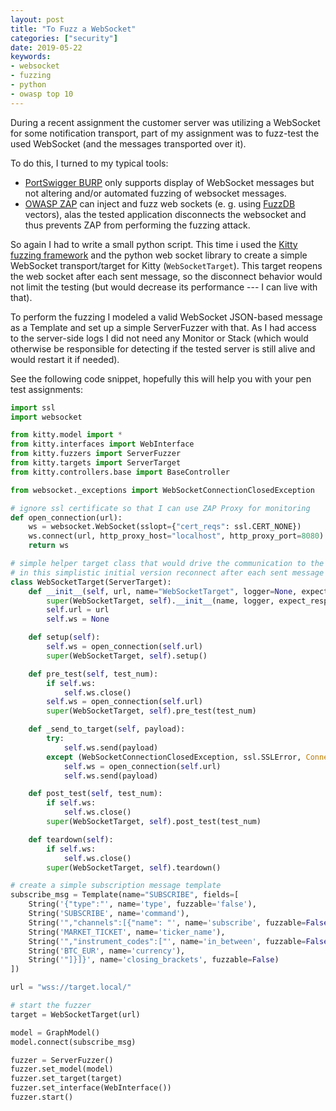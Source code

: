 ```yaml
---
layout: post
title: "To Fuzz a WebSocket"
categories: ["security"]
date: 2019-05-22
keywords:
- websocket
- fuzzing
- python
- owasp top 10
---
```


During a recent assignment the customer server was utilizing a WebSocket for some notification transport, part of my assignment was to fuzz-test the used WebSocket (and the messages transported over it).

To do this, I turned to my typical tools:

* [PortSwigger BURP](https://portswigger.net/burp) only supports display of WebSocket messages but not altering and/or automated fuzzing of websocket messages.
* [OWASP ZAP](https://www.owasp.org/index.php/OWASP_Zed_Attack_Proxy_Project) can inject and fuzz web sockets (e. g. using [FuzzDB](https://github.com/fuzzdb-project/fuzzdb) vectors), alas the tested application disconnects the websocket and thus prevents ZAP from performing the fuzzing attack.

So again I had to write a small python script. This time i used the [Kitty fuzzing framework](https://github.com/cisco-sas/kitty) and the python web socket library to create a simple WebSocket transport/target for Kitty (`WebSocketTarget`). This target reopens the web socket after each sent message, so the disconnect behavior would not limit the testing (but would decrease its performance --- I can live with that).

To perform the fuzzing I modeled a valid WebSocket JSON-based message as a Template and set up a simple ServerFuzzer with that. As I had access to the server-side logs I did not need any Monitor or Stack (which would otherwise be responsible for detecting if the tested server is still alive and would restart it if needed).

See the following code snippet, hopefully this will help you with your pen test assignments:

~~~ python
import ssl
import websocket

from kitty.model import *
from kitty.interfaces import WebInterface
from kitty.fuzzers import ServerFuzzer
from kitty.targets import ServerTarget
from kitty.controllers.base import BaseController

from websocket._exceptions import WebSocketConnectionClosedException

# ignore ssl certificate so that I can use ZAP Proxy for monitoring
def open_connection(url):
    ws = websocket.WebSocket(sslopt={"cert_reqs": ssl.CERT_NONE})
    ws.connect(url, http_proxy_host="localhost", http_proxy_port=8080)
    return ws

# simple helper target class that would drive the communication to the websocket.
# in this simplistic initial version reconnect after each sent message
class WebSocketTarget(ServerTarget):
    def __init__(self, url, name="WebSocketTarget", logger=None, expect_response=False):
        super(WebSocketTarget, self).__init__(name, logger, expect_response)
        self.url = url
        self.ws = None

    def setup(self):
        self.ws = open_connection(self.url)
        super(WebSocketTarget, self).setup()

    def pre_test(self, test_num):
        if self.ws:
            self.ws.close()
        self.ws = open_connection(self.url)
        super(WebSocketTarget, self).pre_test(test_num)

    def _send_to_target(self, payload):
        try:
            self.ws.send(payload)
        except (WebSocketConnectionClosedException, ssl.SSLError, ConnectionResetError):
            self.ws = open_connection(self.url)
            self.ws.send(payload)

    def post_test(self, test_num):
        if self.ws:
            self.ws.close()
        super(WebSocketTarget, self).post_test(test_num)

    def teardown(self):
        if self.ws:
            self.ws.close()
        super(WebSocketTarget, self).teardown()

# create a simple subscription message template
subscribe_msg = Template(name="SUBSCRIBE", fields=[
    String('{"type":"', name='type', fuzzable='false'),
    String('SUBSCRIBE', name='command'),
    String('","channels":[{"name": "', name='subscribe', fuzzable=False),
    String('MARKET_TICKET', name='ticker_name'),
    String('","instrument_codes":["', name='in_between', fuzzable=False),
    String('BTC_EUR', name='currency'),
    String('"]}]}', name='closing_brackets', fuzzable=False)
])

url = "wss://target.local/"

# start the fuzzer
target = WebSocketTarget(url)

model = GraphModel()
model.connect(subscribe_msg)

fuzzer = ServerFuzzer()
fuzzer.set_model(model)
fuzzer.set_target(target)
fuzzer.set_interface(WebInterface())
fuzzer.start()
~~~
